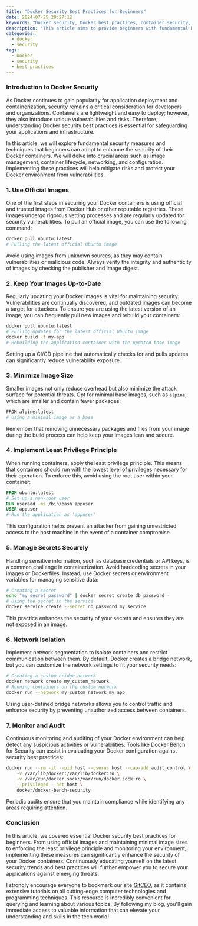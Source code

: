 ```yaml
---
title: "Docker Security Best Practices for Beginners"
date: 2024-07-25 20:27:12
keywords: "Docker security, Docker best practices, container security, secure Docker setup, Docker vulnerabilities"
description: "This article aims to provide beginners with fundamental Docker security best practices that enhance container security and protect Docker environments against vulnerabilities. We will discuss various techniques and strategies, emphasizing configuration, image management, and network security. By understanding these essential practices, users can mitigate risks and safeguard their applications effectively. Detailed code samples and actionable steps are included to guide users in implementing these best practices in their own Docker setups. This comprehensive guide serves as a foundation for those looking to create secure and reliable Docker containers."
categories:
  - docker
  - security
tags:
  - Docker
  - security
  - best practices
---
```


### Introduction to Docker Security

As Docker continues to gain popularity for application deployment and containerization, security remains a critical consideration for developers and organizations. Containers are lightweight and easy to deploy; however, they also introduce unique vulnerabilities and risks. Therefore, understanding Docker security best practices is essential for safeguarding your applications and infrastructure.

In this article, we will explore fundamental security measures and techniques that beginners can adopt to enhance the security of their Docker containers. We will delve into crucial areas such as image management, container lifecycle, networking, and configuration. Implementing these practices will help mitigate risks and protect your Docker environment from vulnerabilities.

<!-- more -->

### 1. Use Official Images

One of the first steps in securing your Docker containers is using official and trusted images from Docker Hub or other reputable registries. These images undergo rigorous vetting processes and are regularly updated for security vulnerabilities. To pull an official image, you can use the following command:

```bash
docker pull ubuntu:latest
# Pulling the latest official Ubuntu image
```

Avoid using images from unknown sources, as they may contain vulnerabilities or malicious code. Always verify the integrity and authenticity of images by checking the publisher and image digest.

### 2. Keep Your Images Up-to-Date

Regularly updating your Docker images is vital for maintaining security. Vulnerabilities are continually discovered, and outdated images can become a target for attackers. To ensure you are using the latest version of an image, you can frequently pull new images and rebuild your containers:

```bash
docker pull ubuntu:latest
# Pulling updates for the latest official Ubuntu image
docker build -t my-app .
# Rebuilding the application container with the updated base image
```

Setting up a CI/CD pipeline that automatically checks for and pulls updates can significantly reduce vulnerability exposure.

### 3. Minimize Image Size

Smaller images not only reduce overhead but also minimize the attack surface for potential threats. Opt for minimal base images, such as `alpine`, which are smaller and contain fewer packages:

```bash
FROM alpine:latest
# Using a minimal image as a base
```

Remember that removing unnecessary packages and files from your image during the build process can help keep your images lean and secure.

### 4. Implement Least Privilege Principle

When running containers, apply the least privilege principle. This means that containers should run with the lowest level of privileges necessary for their operation. To enforce this, avoid using the root user within your container:

```dockerfile
FROM ubuntu:latest
# Set up a non-root user
RUN useradd -ms /bin/bash appuser
USER appuser
# Run the application as 'appuser'
```

This configuration helps prevent an attacker from gaining unrestricted access to the host machine in the event of a container compromise.

### 5. Manage Secrets Securely

Handling sensitive information, such as database credentials or API keys, is a common challenge in containerization. Avoid hardcoding secrets in your images or Dockerfiles. Instead, use Docker secrets or environment variables for managing sensitive data:

```bash
# Creating a secret
echo "my_secret_password" | docker secret create db_password -
# Using the secret in the service
docker service create --secret db_password my_service
```

This practice enhances the security of your secrets and ensures they are not exposed in an image.

### 6. Network Isolation

Implement network segmentation to isolate containers and restrict communication between them. By default, Docker creates a bridge network, but you can customize the network settings to fit your security needs:

```bash
# Creating a custom bridge network
docker network create my_custom_network
# Running containers on the custom network
docker run --network my_custom_network my_app
```

Using user-defined bridge networks allows you to control traffic and enhance security by preventing unauthorized access between containers.

### 7. Monitor and Audit

Continuous monitoring and auditing of your Docker environment can help detect any suspicious activities or vulnerabilities. Tools like Docker Bench for Security can assist in evaluating your Docker configuration against security best practices:

```bash
docker run --rm -it --pid host --userns host --cap-add audit_control \
    -v /var/lib/docker:/var/lib/docker:ro \
    -v /var/run/docker.sock:/var/run/docker.sock:ro \
    --privileged --net host \
    docker/docker-bench-security
```

Periodic audits ensure that you maintain compliance while identifying any areas requiring attention.

### Conclusion

In this article, we covered essential Docker security best practices for beginners. From using official images and maintaining minimal image sizes to enforcing the least privilege principle and monitoring your environment, implementing these measures can significantly enhance the security of your Docker containers. Continuously educating yourself on the latest security trends and best practices will further empower you to secure your applications against emerging threats.

I strongly encourage everyone to bookmark our site [GitCEO](https://gitceo.com), as it contains extensive tutorials on all cutting-edge computer technologies and programming techniques. This resource is incredibly convenient for querying and learning about various topics. By following my blog, you'll gain immediate access to valuable information that can elevate your understanding and skills in the tech world!